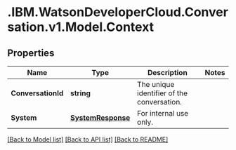 # .IBM.WatsonDeveloperCloud.Conversation.v1.Model.Context
## Properties

Name | Type | Description | Notes
------------ | ------------- | ------------- | -------------
**ConversationId** | **string** | The unique identifier of the conversation. | 
**System** | [**SystemResponse**](SystemResponse.md) | For internal use only. | 

[[Back to Model list]](../README.md#documentation-for-models) [[Back to API list]](../README.md#documentation-for-api-endpoints) [[Back to README]](../README.md)

